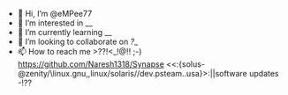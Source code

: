 - 👋 Hi, I’m @eMPee77
- 👀 I’m interested in __
- 🌱 I’m currently learning __
- 💞️ I’m looking to collaborate on _?__
- 📫 How to reach me >??!<_!@!!
;-)
https://github.com/Naresh1318/Synapse <<:{solus-@zenity/\linux.gnu,,linux/solaris//dev.psteam..usa}>:||software updates -!??
